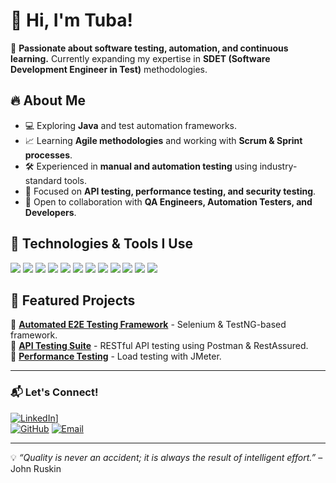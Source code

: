 # 👋 Hi, I'm Tuba!

🚀 **Passionate about software testing, automation, and continuous learning.** Currently expanding my expertise in **SDET (Software Development Engineer in Test)** methodologies.

## 🔥 About Me
- 💻 Exploring **Java** and test automation frameworks.
- 📈 Learning **Agile methodologies** and working with **Scrum & Sprint processes**.
- 🛠 Experienced in **manual and automation testing** using industry-standard tools.
- 🎯 Focused on **API testing, performance testing, and security testing**.
- 🤝 Open to collaboration with **QA Engineers, Automation Testers, and Developers**.

## 🚀 Technologies & Tools I Use

<p align="left">
  <img src="https://img.shields.io/badge/Java-orange?style=for-the-badge&logo=java&logoColor=white" />
  <img src="https://img.shields.io/badge/Selenium-brightgreen?style=for-the-badge&logo=selenium&logoColor=white" />
  <img src="https://img.shields.io/badge/TestNG-orange?style=for-the-badge&logo=testng&logoColor=white" />
  <img src="https://img.shields.io/badge/Cucumber-brightgreen?style=for-the-badge&logo=cucumber&logoColor=white" />
  <img src="https://img.shields.io/badge/JUnit-brightgreen?style=for-the-badge&logo=junit5&logoColor=white" />
  <img src="https://img.shields.io/badge/MySQL-blue?style=for-the-badge&logo=mysql&logoColor=white" />
  <img src="https://img.shields.io/badge/Postman-orange?style=for-the-badge&logo=postman&logoColor=white" />
  <img src="https://img.shields.io/badge/Git-red?style=for-the-badge&logo=git&logoColor=white" />
  <img src="https://img.shields.io/badge/Jira-blue?style=for-the-badge&logo=jira&logoColor=white" />
  <img src="https://img.shields.io/badge/Jenkins-red?style=for-the-badge&logo=jenkins&logoColor=white" />
  <img src="https://img.shields.io/badge/Appium-purple?style=for-the-badge&logo=appium&logoColor=white" />
  <img src="https://img.shields.io/badge/RestAssured-green?style=for-the-badge&logo=restassured&logoColor=white" />
</p>

## 📌 Featured Projects
🔹 **[Automated E2E Testing Framework](#)** - Selenium & TestNG-based framework.  
🔹 **[API Testing Suite](#)** - RESTful API testing using Postman & RestAssured.  
🔹 **[Performance Testing](#)** - Load testing with JMeter.  

---

### 📬 Let's Connect!
[![LinkedIn](https://img.shields.io/badge/-LinkedIn-blue?style=flat&logo=linkedin)](https://www.linkedin.com/in/tugba-kilic-bb56bb353/)]  
[![GitHub]([https://img.shields.io/badge/-GitHub-000?style=flat&logo=github)](https://github.com/your-profile](https://github.com/TryCatchTugba#))  
[![Email](https://img.shields.io/badge/-Email-D14836?style=flat&logo=gmail&logoColor=white)](tugbakilic3302@gmail.com)  

---
💡 _“Quality is never an accident; it is always the result of intelligent effort.”_ – John Ruskin
